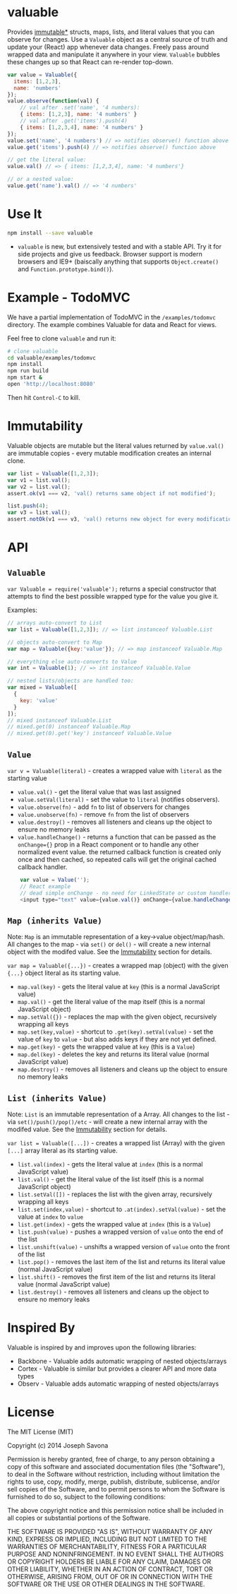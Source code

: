 valuable
========

Provides [immutable*](#immutability) structs, maps, lists, and literal values that you can observe for changes. Use a `Valuable` object as a central source of truth and update your (React) app whenever data changes. Freely pass around wrapped data and manipulate it anywhere in your view. `Valuable` bubbles these changes up so that React can re-render top-down. 

```javascript
var value = Valuable({
  items: [1,2,3],
  name: 'numbers'
});
value.observe(function(val) {
	// val after .set('name', '4 numbers):
	{ items: [1,2,3], name: '4 numbers' }
	// val after .get('items').push(4)
	{ items: [1,2,3,4], name: '4 numbers' }
});
value.set('name', '4 numbers') // => notifies observe() function above
value.get('items').push(4) // => notifies observe() function above

// get the literal value:
value.val() // => { items: [1,2,3,4], name: '4 numbers'}

// or a nested value:
value.get('name').val() // => '4 numbers'
```

# Use It

```bash
npm install --save valuable
```

* `valuable` is new, but extensively tested and with a stable API. Try it for side projects and give us feedback. Browser support is modern browsers and IE9+ (baiscally anything that supports `Object.create()` and `Function.prototype.bind()`).

# Example - TodoMVC

We have a partial implementation of TodoMVC in the `/examples/todomvc` directory. The example combines Valuable for data and React for views.

Feel free to clone `valuable` and run it:

```bash
# clone valuable
cd valuable/examples/todomvc
npm install
npm run build
npm start &
open 'http://localhost:8080'
```

Then hit `Control-C` to kill.

# Immutability

Valuable objects are mutable but the literal values returned by `value.val()` are immutable copies - every mutable modification creates an internal clone.

```javascript
var list = Valuable([1,2,3]);
var v1 = list.val();
var v2 = list.val();
assert.ok(v1 === v2, 'val() returns same object if not modified');

list.push(4);
var v3 = list.val();
assert.notOk(v1 === v3, 'val() returns new object for every modification');
```

# API

## `Valuable`

`var Valuable = require('valuable');` returns a special constructor that attempts to find the best possible wrapped type for the value you give it.

Examples:

```javascript
// arrays auto-convert to List
var list = Valuable([1,2,3]); // => list instanceof Valuable.List

// objects auto-convert to Map
var map = Valuable({key:'value'}); // => map instanceof Valuable.Map

// everything else auto-converts to Value
var int = Valuable(1); // => int instanceof Valuable.Value

// nested lists/objects are handled too:
var mixed = Valuable([
  {
    key: 'value'
  }
]);
// mixed instanceof Valuable.List
// mixed.get(0) instanceof Valuable.Map
// mixed.get(0).get('key') instanceof Valuable.Value
```

## `Value`

`var v = Valuable(literal)` - creates a wrapped value with `literal` as the starting value

- `value.val()` - get the literal value that was last assigned
- `value.setVal(literal)` - set the value to `literal` (notifies observers).
- `value.observe(fn)` - add `fn` to list of observers for changes
- `value.unobserve(fn)` - remove `fn` from the list of observers
- `value.destroy()` - removes all listeners and cleans up the object to ensure no memory leaks
- `value.handleChange()` - returns a function that can be passed as the `onChange={}` prop in a React component or to handle any other normalized event value. the returned callback function is created only once and then cached, so repeated calls will get the original cached callback handler.

```javascript
	var value = Value('');
	// React example
	// dead simple onChange - no need for LinkedState or custom handlers everywhere!
	<input type="text" value={value.val()} onChange={value.handleChange()} />
```


## `Map (inherits Value)`

Note: `Map` is an immutable representation of a key->value object/map/hash. All changes to the map - via `set()` or `del()` - will create a new internal object with the modifed value. See the [Immutability](#immutability) section for details.

`var map = Valuable({...})` - creates a wrapped map (object) with the given `{...}` object literal as its starting value.

- `map.val(key)` - gets the literal value at `key` (this is a normal JavaScript value)
- `map.val()` - get the literal value of the map itself (this is a normal JavaScript object)
- `map.setVal({})` - replaces the map with the given object, recursively wrapping all keys
- `map.set(key,value)` - shortcut to `.get(key).setVal(value)` - set the value of `key` to `value` - but also adds keys if they are not yet defined. 
- `map.get(key)` - gets the wrapped value at `key` (this is a `Value`)
- `map.del(key)` - deletes the key and returns its literal value (normal JavaScript value)
- `map.destroy()` - removes all listeners and cleans up the object to ensure no memory leaks

## `List (inherits Value)`

Note: `List` is an immutable representation of a Array. All changes to the list - via `set()/push()/pop()/etc` - will create a new internal array with the modifed value. See the [Immutability](#immutability) section for details.


`var list = Valuable([...])` - creates a wrapped list (Array) with the given `[...]` array literal as its starting value.

- `list.val(index)` - gets the literal value at `index` (this is a normal JavaScript value)
- `list.val()` - get the literal value of the list itself (this is a normal JavaScript object)
- `list.setVal([])` - replaces the list with the given array, recursively wrapping all keys
- `list.set(index,value)` - shortcut to `.at(index).setVal(value)` - set the value at `index` to `value`
- `list.get(index)` - gets the wrapped value at `index` (this is a `Value`)
- `list.push(value)` - pushes a wrapped version of `value` onto the end of the list
- `list.unshift(value)` - unshifts a wrapped version of `value` onto the front of the list
- `list.pop()` - removes the last item of the list and returns its literal value (normal JavaScript value)
- `list.shift()` - removes the first item of the list and returns its literal value (normal JavaScript value)
- `list.destroy()` - removes all listeners and cleans up the object to ensure no memory leaks

# Inspired By

Valuable is inspired by and improves upon the following libraries:
- Backbone - Valuable adds automatic wrapping of nested objects/arrays
- Cortex - Valuable is similar but provides a clearer API and more data types
- Observ - Valuable adds automatic wrapping of nested objects/arrays


# License

The MIT License (MIT)

Copyright (c) 2014 Joseph Savona

Permission is hereby granted, free of charge, to any person obtaining a copy
of this software and associated documentation files (the "Software"), to deal
in the Software without restriction, including without limitation the rights
to use, copy, modify, merge, publish, distribute, sublicense, and/or sell
copies of the Software, and to permit persons to whom the Software is
furnished to do so, subject to the following conditions:

The above copyright notice and this permission notice shall be included in all
copies or substantial portions of the Software.

THE SOFTWARE IS PROVIDED "AS IS", WITHOUT WARRANTY OF ANY KIND, EXPRESS OR
IMPLIED, INCLUDING BUT NOT LIMITED TO THE WARRANTIES OF MERCHANTABILITY,
FITNESS FOR A PARTICULAR PURPOSE AND NONINFRINGEMENT. IN NO EVENT SHALL THE
AUTHORS OR COPYRIGHT HOLDERS BE LIABLE FOR ANY CLAIM, DAMAGES OR OTHER
LIABILITY, WHETHER IN AN ACTION OF CONTRACT, TORT OR OTHERWISE, ARISING FROM,
OUT OF OR IN CONNECTION WITH THE SOFTWARE OR THE USE OR OTHER DEALINGS IN THE
SOFTWARE.
